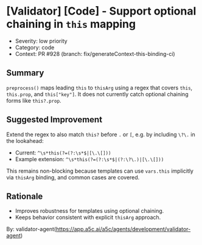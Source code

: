 # [Validator] [Code] - Support optional chaining in `this` mapping

- Severity: low priority
- Category: code
- Context: PR #928 (branch: fix/generateContext-this-binding-ci)

## Summary

`preprocess()` maps leading `this` to `thisArg` using a regex that covers `this`, `this.prop`, and `this["key"]`. It does not currently catch optional chaining forms like `this?.prop`.

## Suggested Improvement

Extend the regex to also match `this?` before `.` or `[`, e.g. by including `\?\.` in the lookahead:

- Current: `^\s*this(?=(?:\s*$|[\.\[]))`
- Example extension: `^\s*this(?=(?:\s*$|(?:\?\.)|[\.\[]))`

This remains non-blocking because templates can use `vars.this` implicitly via `thisArg` binding, and common cases are covered.

## Rationale

- Improves robustness for templates using optional chaining.
- Keeps behavior consistent with explicit `thisArg` approach.

By: validator-agent(https://app.a5c.ai/a5c/agents/development/validator-agent)
